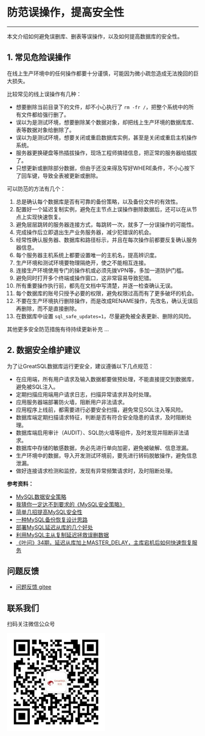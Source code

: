 # 防范误操作，提高安全性
---

本文介绍如何避免误删库、删表等误操作，以及如何提高数据库的安全性。

## 1. 常见危险误操作
在线上生产环境中的任何操作都要十分谨慎，可能因为微小疏忽造成无法挽回的巨大损失。

比较常见的线上误操作有几种：
- 想要删除当前目录下的文件，却不小心执行了 `rm -fr /`，把整个系统中的所有文件都给强行删了。 
- 误以为是测试环境，想要删除某个数据对象，却把线上生产环境的数据库库、表等数据对象给删除了。
- 误以为是测试环境，想要关闭或重启数据库实例，甚至是关闭或重启主机操作系统。
- 服务器更换硬盘等热插拔操作，现场工程师搞错信息，把正常的服务器给插拔了。
- 只想更新或删除部分数据，但由于还没来得及写好WHERE条件，不小心按下了回车键，导致全表被更新或删除。

可以防范的方法有几个：
1. 总是确认每个数据库是否有可靠的备份策略，以及备份文件的有效性。
1. 配置好一个延迟复制实例，避免在主节点上误操作删除数据后，还可以在从节点上实现快速恢复。
1. 避免层层跳转的服务器连接方式，每跳转一次，就多了一分误操作的可能性。
1. 完成操作后立即退出生产业务服务器，减少犯错误的机会。
1. 经常性确认服务器、数据库和路径标示，并且在每次操作前都要反复确认服务器信息。
1. 每个服务器主机系统上都要设置唯一的主机名，提高辨识度。
1. 生产环境和测试环境要物理隔绝开，使之不能相互连接。
1. 连接生产环境使用专门的操作机或必须先拨VPN等，多加一道防护门槛。
1. 避免同时打开多个终端或操作窗口，这非常容易导致犯错。
1. 所有重要操作执行前，都先在文档中写清楚，并逐一检查确认无误。
1. 每个数据库的账号只授予必要的权限，避免权限过高而有了更多破坏的机会。
1. 不要在生产环境执行删除操作，而是改成RENAME操作，先改名，确认无误后再删除，而不是直接删除。
1. 在数据库中设置 `sql_safe_updates=1`，尽量避免被全表更新、删除的风险。

其他更多安全防范措施有待持续更新补充 ...

## 2. 数据安全维护建议

为了让GreatSQL数据库运行更安全，建议遵循以下几点规范：

- 在应用端，所有用户请求及输入数据都要做预处理，不能直接提交到数据库，避免被SQL注入。
- 定期扫描应用端用户请求日志，扫描异常请求并及时处理。
- 应用服务器端部署防火墙，阻断用户非法请求。
- 应用程序上线前，都需要进行必要安全扫描，避免常见SQL注入等风险。
- 数据库端定期扫描请求特征，判断是否有符合安全隐患的请求，及时阻断处理。
- 数据库端启用审计（AUDIT）、SQL防火墙等组件，及时发现并阻断非法请求。
- 数据库中存储的敏感数据，务必先进行单向加密，避免被破解、信息泄漏。
- 生产环境中的数据，导入开发测试环境前，要先进行转码脱敏操作，避免信息泄漏。
- 做好连接请求检测和监控，发现有异常频繁请求时，及时阻断处理。


**参考资料：**
- [MySQL数据安全策略](https://mp.weixin.qq.com/s/E1TcnHXf0E-mowiQ-JcdqQ)
- [我猜你一定达不到要求的《MySQL安全策略》](https://mp.weixin.qq.com/s/TKqG5eQ4gSwNn6M5UaKaRw)
- [简单几招提高MySQL安全性](https://mp.weixin.qq.com/s/UrTXWtPMl8UQFDp-BHKsQw)
- [一种MySQL备份恢复设计思路](https://mp.weixin.qq.com/s/EThZLUV8AediGkRzYZPGjQ)
- [部署MySQL延迟从库的几个好处](https://mp.weixin.qq.com/s/HSjbrZx5fNMbzxhDc4u6cQ)
- [利用MySQL主从复制延迟拯救误删数据](https://mp.weixin.qq.com/s/UhmlZMPDn9k5LmFnEm1glQ)
- [《叶问》34期，延迟从库加上MASTER_DELAY，主库宕机后如何快速恢复服务](https://mp.weixin.qq.com/s/7ejpu9ysQhbYB2j_4-WtRQ)


**问题反馈**
---
- [问题反馈 gitee](https://gitee.com/GreatSQL/GreatSQL-Manual/issues)


**联系我们**
---

扫码关注微信公众号

![greatsql-wx](/greatsql-wx.jpg)
